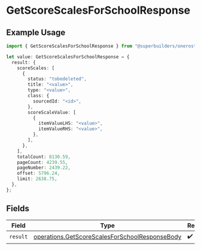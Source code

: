 # GetScoreScalesForSchoolResponse

## Example Usage

```typescript
import { GetScoreScalesForSchoolResponse } from "@superbuilders/oneroster/models/operations";

let value: GetScoreScalesForSchoolResponse = {
  result: {
    scoreScales: [
      {
        status: "tobedeleted",
        title: "<value>",
        type: "<value>",
        class: {
          sourcedId: "<id>",
        },
        scoreScaleValue: [
          {
            itemValueLHS: "<value>",
            itemValueRHS: "<value>",
          },
        ],
      },
    ],
    totalCount: 8130.59,
    pageCount: 4239.55,
    pageNumber: 2439.22,
    offset: 5796.24,
    limit: 2638.75,
  },
};
```

## Fields

| Field                                                                                                            | Type                                                                                                             | Required                                                                                                         | Description                                                                                                      |
| ---------------------------------------------------------------------------------------------------------------- | ---------------------------------------------------------------------------------------------------------------- | ---------------------------------------------------------------------------------------------------------------- | ---------------------------------------------------------------------------------------------------------------- |
| `result`                                                                                                         | [operations.GetScoreScalesForSchoolResponseBody](../../models/operations/getscorescalesforschoolresponsebody.md) | :heavy_check_mark:                                                                                               | N/A                                                                                                              |